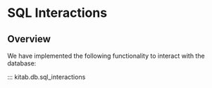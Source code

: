 # SQL Interactions

## Overview

We have implemented the following functionality to interact with the database:

::: kitab.db.sql_interactions